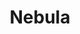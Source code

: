 ---
enabled: true
title: "Nebula"
description: "Personal Blog Theme"
image_webp: images/templates/nebula.webp
image: images/templates/nebula.jpg
link: "https://nebula.tristangoetz.me"

---